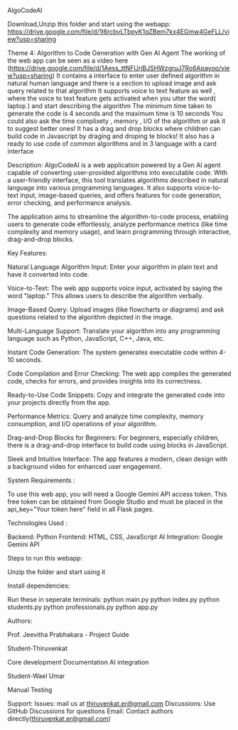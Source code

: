AlgoCodeAI

Download,Unzip this folder and start using the webapp: https://drive.google.com/file/d/1I6rcbvLTbpyK1qZBem7kx4EGmw4GeFLL/view?usp=sharing 


Theme 4: Algorithm to Code Generation with Gen AI Agent
The working of the web app can be seen as a video here (https://drive.google.com/file/d/1Aess_ttNFUrjBJSHWzgruJ7Ro6Apayoo/view?usp=sharing)
It contains a interface to enter user defined algorithm in natural human language and there is a section to upload image and ask query related to that algorithm
It supports voice to text feature as well , where the voice to text feature gets activated when you utter the word( laptop ) and start describing the algorithm 
The minimum time taken to generate the code is 4 seconds and the maximum time is 10 seconds
You could also ask the time complixety , memory , I/O of the algorithm or ask it to suggest better ones!
It has a drag and drop blocks where children can build code in Javascript by draging and droping te blocks!
It also has a ready to use code of common algorithms and in 3 language with a card interface

Description:
AlgoCodeAI is a web application powered by a Gen AI agent capable of converting user-provided algorithms into executable code. With a user-friendly interface, this tool translates algorithms described in natural language into various programming languages. It also supports voice-to-text input, image-based queries, and offers features for code generation, error checking, and performance analysis.

The application aims to streamline the algorithm-to-code process, enabling users to generate code effortlessly, analyze performance metrics (like time complexity and memory usage), and learn programming through interactive, drag-and-drop blocks.



Key Features:

Natural Language Algorithm Input:
Enter your algorithm in plain text and have it converted into code.

Voice-to-Text: 
The web app supports voice input, activated by saying the word "laptop." This allows users to describe the algorithm verbally.

Image-Based Query:
Upload images (like flowcharts or diagrams) and ask questions related to the algorithm depicted in the image.

Multi-Language Support: 
Translate your algorithm into any programming language such as Python, JavaScript, C++, Java, etc.

Instant Code Generation: 
The system generates executable code within 4-10 seconds.

Code Compilation and Error Checking:
The web app compiles the generated code, checks for errors, and provides insights into its correctness.

Ready-to-Use Code Snippets: 
Copy and integrate the generated code into your projects directly from the app.

Performance Metrics: 
Query and analyze time complexity, memory consumption, and I/O operations of your algorithm.

Drag-and-Drop Blocks for Beginners: 
For beginners, especially children, there is a drag-and-drop interface to build code using blocks in JavaScript.

Sleek and Intuitive Interface: 
The app features a modern, clean design with a background video for enhanced user engagement.

System Requirements :

To use this web app, you will need a Google Gemini API access token. This free token can be obtained from Google Studio and must be placed in the api_key="Your token here" field in all Flask pages.


Technologies Used :

Backend: Python
Frontend: HTML, CSS, JavaScript
AI Integration: Google Gemini API

Steps to run this webapp:

Unzip the folder and start using it

Install dependencies:

Run these in seperate terminals:
python main.py
python index.py
python students.py
python professionals.py
python app.py


Authors:

Prof. Jeevitha Prabhakara  - Project Guide

Student-Thiruvenkat

Core development
Documentation
AI integration


Student-Wael Umar

Manual Testing

Support:
Issues: mail us at thiruvenkat.er@gmail.com
Discussions: Use GitHub Discussions for questions
Email: Contact authors directly(thiruvenkat.er@gmail.com)

